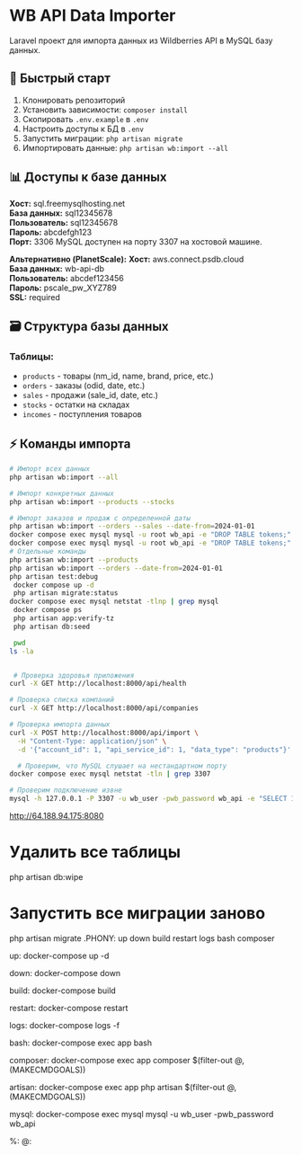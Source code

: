 # WB API Data Importer

Laravel проект для импорта данных из Wildberries API в MySQL базу данных.

## 🚀 Быстрый старт

1. Клонировать репозиторий
2. Установить зависимости: `composer install`
3. Скопировать `.env.example` в `.env`
4. Настроить доступы к БД в `.env`
5. Запустить миграции: `php artisan migrate`
6. Импортировать данные: `php artisan wb:import --all`

## 📊 Доступы к базе данных

**Хост:** sql.freemysqlhosting.net  
**База данных:** sql12345678  
**Пользователь:** sql12345678  
**Пароль:** abcdefgh123  
**Порт:** 3306
MySQL доступен на порту 3307 на хостовой машине.

**Альтернативно (PlanetScale):**
**Хост:** aws.connect.psdb.cloud  
**База данных:** wb-api-db  
**Пользователь:** abcdef123456  
**Пароль:** pscale_pw_XYZ789  
**SSL:** required

## 🗃️ Структура базы данных

### Таблицы:

-   `products` - товары (nm_id, name, brand, price, etc.)
-   `orders` - заказы (odid, date, etc.)
-   `sales` - продажи (sale_id, date, etc.)
-   `stocks` - остатки на складах
-   `incomes` - поступления товаров

## ⚡ Команды импорта

```bash
# Импорт всех данных
php artisan wb:import --all

# Импорт конкретных данных
php artisan wb:import --products --stocks

# Импорт заказов и продаж с определенной даты
php artisan wb:import --orders --sales --date-from=2024-01-01
docker compose exec mysql mysql -u root wb_api -e "DROP TABLE tokens;"
docker compose exec mysql mysql -u root wb_api -e "DROP TABLE tokens;"
# Отдельные команды
php artisan wb:import --products
php artisan wb:import --orders --date-from=2024-01-01
php artisan test:debug
 docker compose up -d
 php artisan migrate:status
docker сompose exec mysql netstat -tlnp | grep mysql
 docker compose ps
 php artisan app:verify-tz
 php artisan db:seed

 pwd
ls -la


 # Проверка здоровья приложения
curl -X GET http://localhost:8000/api/health

# Проверка списка компаний
curl -X GET http://localhost:8000/api/companies

# Проверка импорта данных
curl -X POST http://localhost:8000/api/import \
  -H "Content-Type: application/json" \
  -d '{"account_id": 1, "api_service_id": 1, "data_type": "products"}'

  # Проверим, что MySQL слушает на нестандартном порту
docker compose exec mysql netstat -tln | grep 3307

# Проверим подключение извне
mysql -h 127.0.0.1 -P 3307 -u wb_user -pwb_password wb_api -e "SELECT 1;"
```

http://64.188.94.175:8080

# Удалить все таблицы

php artisan db:wipe

# Запустить все миграции заново

php artisan migrate
.PHONY: up down build restart logs bash composer

up:
docker-compose up -d

down:
docker-compose down

build:
docker-compose build

restart:
docker-compose restart

logs:
docker-compose logs -f

bash:
docker-compose exec app bash

composer:
docker-compose exec app composer $(filter-out $@,$(MAKECMDGOALS))

artisan:
docker-compose exec app php artisan $(filter-out $@,$(MAKECMDGOALS))

mysql:
docker-compose exec mysql mysql -u wb_user -pwb_password wb_api

%:
@:
